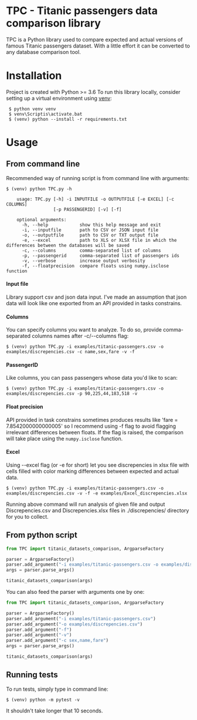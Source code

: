 
# TPC - Titanic passengers data comparison library
TPC is a Python library used to compare expected and actual versions of famous Titanic passengers dataset.
With a little effort it can be converted to any database comparison tool.

# Installation
Project is created with Python >= 3.6
To run this library locally, consider setting up a virtual environment using [venv](https://docs.python.org/3/library/venv.html):

```
 $ python venv venv
 $ venv\Scriptis\activate.bat
 $ (venv) python --install -r requirements.txt
```

# Usage

## From command line

Recommended way of running script is from command line with arguments:

```
$ (venv) python TPC.py -h

    usage: TPC.py [-h] -i INPUTFILE -o OUTPUTFILE [-e EXCEL] [-c COLUMNS]
                  [-p PASSENGERID] [-v] [-f]

    optional arguments:
      -h, --help            show this help message and exit
      -i, --inputfile       path to CSV or JSON input file
      -o, --outputfile      path to CSV or TXT output file
      -e, --excel           path to XLS or XLSX file in which the differences between the databases will be saved
      -c, --columns         comma-separated list of columns
      -p, --passengerid     comma-separated list of passengers ids
      -v, --verbose         increase output verbosity
      -f, --floatprecision  compare floats using numpy.isclose function
```
#### Input file
Library support csv and json data input. I've made an assumption that json data will look like one exported from an API provided in tasks constrains.

#### Columns
You can specify columns you want to analyze. To do so, provide comma-separated columns names after -c/--columns flag:
```
$ (venv) python TPC.py -i examples/titanic-passengers.csv -o examples/discrepencies.csv -c name,sex,fare -v -f
```

#### PassengerID
Like columns, you can pass passengers whose data you'd like to scan:
```
$ (venv) python TPC.py -i examples/titanic-passengers.csv -o examples/discrepencies.csv -p 90,225,44,183,518 -v
```

#### Float precision
API provided in task constrains sometimes produces results like 'fare = 7.8542000000000005' so I recommend using -f flag to avoid flagging irrelevant differences between floats. If the flag is raised, the comparison will take place using the `numpy.isclose` function. 

#### Excel
Using --excel flag (or -e for short) let you see discrepencies in xlsx file with cells filled with color marking differences between expected and actual data.

```
$ (venv) python TPC.py -i examples/titanic-passengers.csv -o examples/discrepencies.csv -v -f -e examples/Excel_discrepencies.xlsx
```

Running above command will run analysis of given file and output Discrepencies.csv and Discrepencies.xlsx files in ./discrepencies/ directory for you to collect.

## From python script

```python
from TPC import titanic_datasets_comparison, ArgparseFactory

parser = ArgparseFactory()
parser.add_argument("-i examples/titanic-passengers.csv -o examples/discrepencies.csv -f -v -c sex,name,fare") 
args = parser.parse_args()

titanic_datasets_comparison(args)
```

You can also feed the parser with arguments one by one:

```python
from TPC import titanic_datasets_comparison, ArgparseFactory

parser = ArgparseFactory()
parser.add_argument("-i examples/titanic-passengers.csv")
parser.add_argument("-o examples/discrepencies.csv")
parser.add_argument("-f")
parser.add_argument("-v")
parser.add_argument("-c sex,name,fare") 
args = parser.parse_args()

titanic_datasets_comparison(args)
```

## Running tests

To run tests, simply type in command line:

```
$ (venv) python -m pytest -v
```

It shouldn't take longer that 10 seconds.
